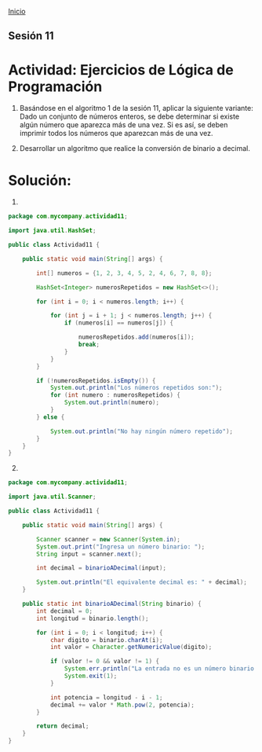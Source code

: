 <!-- No borrar o modificar -->
[Inicio](./index.md)

## Sesión 11 


<!-- Su documentación aquí -->


# Actividad: Ejercicios de Lógica de Programación

1. Basándose en el algoritmo 1 de la sesión 11, aplicar la siguiente variante: Dado un conjunto de números enteros, se debe determinar si existe algún número que aparezca más de una vez. Si es así, se deben imprimir todos los números que aparezcan más de una vez.

2. Desarrollar un algoritmo que realice la conversión de binario a decimal.

# Solución:

1.
```java
package com.mycompany.actividad11;

import java.util.HashSet;

public class Actividad11 {

    public static void main(String[] args) {

        int[] numeros = {1, 2, 3, 4, 5, 2, 4, 6, 7, 8, 8};

        HashSet<Integer> numerosRepetidos = new HashSet<>();

        for (int i = 0; i < numeros.length; i++) {

            for (int j = i + 1; j < numeros.length; j++) {
                if (numeros[i] == numeros[j]) {

                    numerosRepetidos.add(numeros[i]);
                    break;
                }
            }
        }

        if (!numerosRepetidos.isEmpty()) {
            System.out.println("Los números repetidos son:");
            for (int numero : numerosRepetidos) {
                System.out.println(numero);
            }
        } else {

            System.out.println("No hay ningún número repetido");
        }
    }
}
```

2. 

```java
package com.mycompany.actividad11;

import java.util.Scanner;

public class Actividad11 {

    public static void main(String[] args) {

        Scanner scanner = new Scanner(System.in);
        System.out.print("Ingresa un número binario: ");
        String input = scanner.next();

        int decimal = binarioADecimal(input);

        System.out.println("El equivalente decimal es: " + decimal);
    }

    public static int binarioADecimal(String binario) {
        int decimal = 0;
        int longitud = binario.length();

        for (int i = 0; i < longitud; i++) {
            char digito = binario.charAt(i);
            int valor = Character.getNumericValue(digito);

            if (valor != 0 && valor != 1) {
                System.err.println("La entrada no es un número binario válido.");
                System.exit(1);
            }

            int potencia = longitud - i - 1;
            decimal += valor * Math.pow(2, potencia);
        }

        return decimal;
    }
}
```


